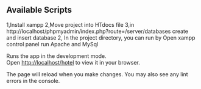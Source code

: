 ## Available Scripts

1,Install xampp
2,Move project into HTdocs file
3,in http://localhost/phpmyadmin/index.php?route=/server/databases create and insert database
2, In the project directory, you can run by Open xampp control panel run Apache and MySql

Runs the app in the development mode.\
Open [http://localhost/hotel](http://localhost/hotel) to view it in your browser.

The page will reload when you make changes.
You may also see any lint errors in the console.
